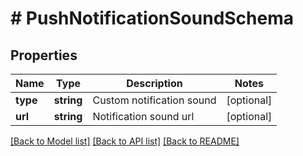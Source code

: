 # # PushNotificationSoundSchema

## Properties

Name | Type | Description | Notes
------------ | ------------- | ------------- | -------------
**type** | **string** | Custom notification sound | [optional] 
**url** | **string** | Notification sound url | [optional] 

[[Back to Model list]](../../README.md#documentation-for-models) [[Back to API list]](../../README.md#documentation-for-api-endpoints) [[Back to README]](../../README.md)


